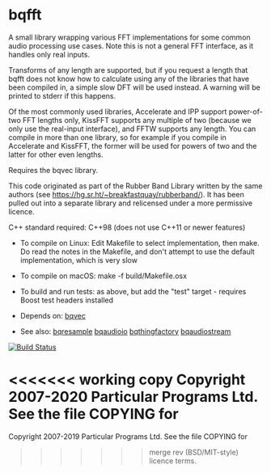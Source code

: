 
bqfft
=====

A small library wrapping various FFT implementations for some common
audio processing use cases. Note this is not a general FFT interface,
as it handles only real inputs.

Transforms of any length are supported, but if you request a length
that bqfft does not know how to calculate using any of the libraries
that have been compiled in, a simple slow DFT will be used instead. A
warning will be printed to stderr if this happens.

Of the most commonly used libraries, Accelerate and IPP support
power-of-two FFT lengths only, KissFFT supports any multiple of two
(because we only use the real-input interface), and FFTW supports any
length. You can compile in more than one library, so for example if
you compile in Accelerate and KissFFT, the former will be used for
powers of two and the latter for other even lengths.

Requires the bqvec library.

This code originated as part of the Rubber Band Library written by the
same authors (see https://hg.sr.ht/~breakfastquay/rubberband/).
It has been pulled out into a separate library and relicensed under a
more permissive licence.

C++ standard required: C++98 (does not use C++11 or newer features)

 * To compile on Linux: Edit Makefile to select implementation, then make.
   Do read the notes in the Makefile, and don't attempt to use the default
   implementation, which is very slow
   
 * To compile on macOS: make -f build/Makefile.osx

 * To build and run tests: as above, but add the "test" target -
   requires Boost test headers installed

 * Depends on: [bqvec](https://hg.sr.ht/~breakfastquay/bqvec)

 * See also: [bqresample](https://hg.sr.ht/~breakfastquay/bqresample) [bqaudioio](https://hg.sr.ht/~breakfastquay/bqaudioio) [bqthingfactory](https://hg.sr.ht/~breakfastquay/bqthingfactory) [bqaudiostream](https://hg.sr.ht/~breakfastquay/bqaudiostream)

[![Build Status](https://travis-ci.org/breakfastquay/bqfft.svg?branch=master)](https://travis-ci.org/breakfastquay/bqfft)

<<<<<<< working copy
Copyright 2007-2020 Particular Programs Ltd. See the file COPYING for
=======
Copyright 2007-2019 Particular Programs Ltd. See the file COPYING for
>>>>>>> merge rev
(BSD/MIT-style) licence terms.
